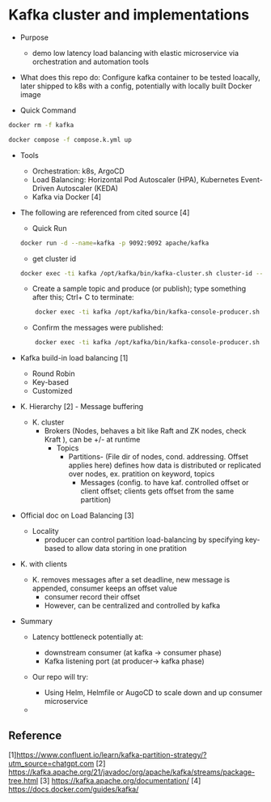 # Kafka cluster and implementations

- Purpose
   - demo low latency load balancing with elastic microservice via orchestration and automation tools 

- What does this repo do: 
Configure kafka container to be tested loacally, later shipped to k8s with a config, potentially with locally built Docker image 

- Quick Command 
```bash 
docker rm -f kafka
```
```bash 
docker compose -f compose.k.yml up 
```
- Tools
    - Orchestration: k8s, ArgoCD
    - Load Balancing: Horizontal Pod Autoscaler (HPA), Kubernetes Event-Driven Autoscaler (KEDA)
    - Kafka via Docker [4]
- The following are referenced from cited source [4]

    - Quick Run
    ```bash 
    docker run -d --name=kafka -p 9092:9092 apache/kafka 
    ```
    - get cluster id
    ```bash 
    docker exec -ti kafka /opt/kafka/bin/kafka-cluster.sh cluster-id --bootstrap-server :9092 
    ```
    - Create a sample topic and produce (or publish); type something after this; Ctrl+ C to terminate: 
    ```bash 
        docker exec -ti kafka /opt/kafka/bin/kafka-console-producer.sh --bootstrap-server :9092 --topic demo
    ```
    - Confirm the messages were published: 
    ```bash 
        docker exec -ti kafka /opt/kafka/bin/kafka-console-producer.sh --bootstrap-server :9092 --topic demo 
    ```
- Kafka build-in load balancing [1]
    - Round Robin
    - Key-based
    - Customized

- K. Hierarchy [2] - Message buffering 
    - K. cluster 
        - Brokers (Nodes, behaves a bit like Raft and ZK nodes, check Kraft ), can be +/- at runtime
            - Topics
                - Partitions- (File dir of nodes, cond. addressing. Offset applies here) defines how data is distributed or replicated over nodes, ex. pratition on keyword, topics 
                    - Messages (config. to have kaf. controlled offset or client offset; clients gets offset from the same partition)

- Official doc on Load Balancing [3]
    - Locality 
        -  producer can control partition load-balancing by specifying key-based to allow data storing in one pratition 

- K. with clients
    - K. removes messages after a set deadline, new message is appended, consumer keeps an offset value 
        - consumer record their offset
        - However, can be centralized and controlled by kafka

- Summary
    - Latency bottleneck potentially at: 
        - downstream consumer (at kafka -> consumer phase)
        - Kafka listening port (at producer-> kafka phase)
    - Our repo will try: 
        - Using Helm, Helmfile or AugoCD to scale down and up consumer microservice 

    - 
## Reference 
 [1]https://www.confluent.io/learn/kafka-partition-strategy/?utm_source=chatgpt.com 
 [2] https://kafka.apache.org/21/javadoc/org/apache/kafka/streams/package-tree.html
 [3] https://kafka.apache.org/documentation/ 
 [4] https://docs.docker.com/guides/kafka/ 